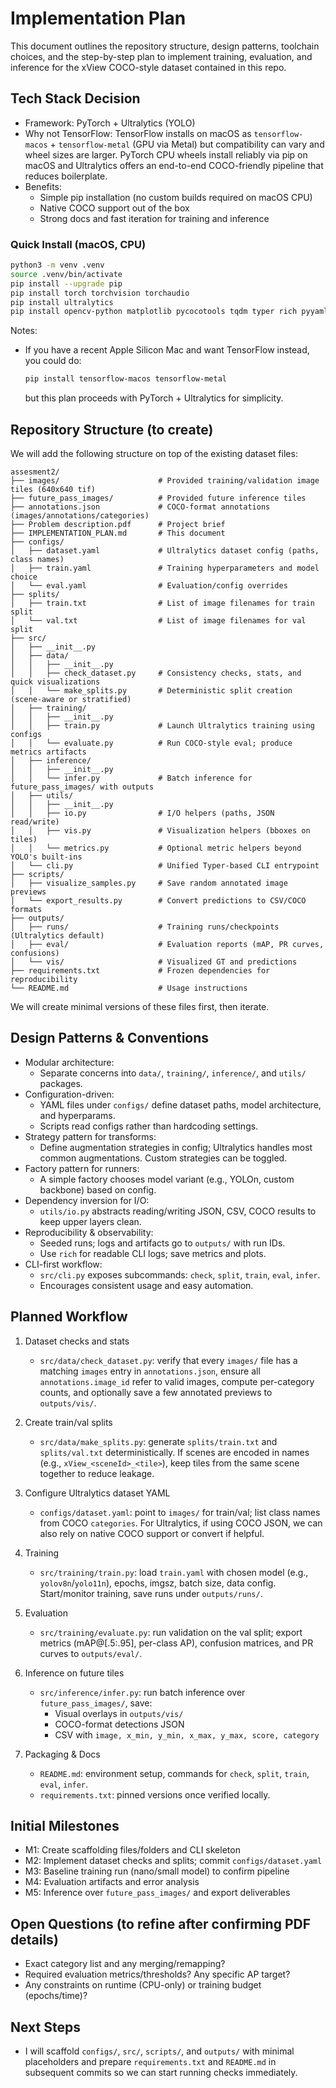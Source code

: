 # Implementation Plan

This document outlines the repository structure, design patterns, toolchain choices, and the step-by-step plan to implement training, evaluation, and inference for the xView COCO-style dataset contained in this repo.

## Tech Stack Decision

- Framework: PyTorch + Ultralytics (YOLO)
- Why not TensorFlow: TensorFlow installs on macOS as `tensorflow-macos` + `tensorflow-metal` (GPU via Metal) but compatibility can vary and wheel sizes are larger. PyTorch CPU wheels install reliably via pip on macOS and Ultralytics offers an end-to-end COCO-friendly pipeline that reduces boilerplate.
- Benefits:
  - Simple pip installation (no custom builds required on macOS CPU)
  - Native COCO support out of the box
  - Strong docs and fast iteration for training and inference

### Quick Install (macOS, CPU)

```bash
python3 -m venv .venv
source .venv/bin/activate
pip install --upgrade pip
pip install torch torchvision torchaudio
pip install ultralytics
pip install opencv-python matplotlib pycocotools tqdm typer rich pyyaml
```

Notes:
- If you have a recent Apple Silicon Mac and want TensorFlow instead, you could do:
  ```bash
  pip install tensorflow-macos tensorflow-metal
  ```
  but this plan proceeds with PyTorch + Ultralytics for simplicity.

## Repository Structure (to create)

We will add the following structure on top of the existing dataset files:

```
assesment2/
├── images/                      # Provided training/validation image tiles (640x640 tif)
├── future_pass_images/          # Provided future inference tiles
├── annotations.json             # COCO-format annotations (images/annotations/categories)
├── Problem description.pdf      # Project brief
├── IMPLEMENTATION_PLAN.md       # This document
├── configs/
│   ├── dataset.yaml             # Ultralytics dataset config (paths, class names)
│   ├── train.yaml               # Training hyperparameters and model choice
│   └── eval.yaml                # Evaluation/config overrides
├── splits/
│   ├── train.txt                # List of image filenames for train split
│   └── val.txt                  # List of image filenames for val split
├── src/
│   ├── __init__.py
│   ├── data/
│   │   ├── __init__.py
│   │   ├── check_dataset.py     # Consistency checks, stats, and quick visualizations
│   │   └── make_splits.py       # Deterministic split creation (scene-aware or stratified)
│   ├── training/
│   │   ├── __init__.py
│   │   ├── train.py             # Launch Ultralytics training using configs
│   │   └── evaluate.py          # Run COCO-style eval; produce metrics artifacts
│   ├── inference/
│   │   ├── __init__.py
│   │   └── infer.py             # Batch inference for future_pass_images/ with outputs
│   ├── utils/
│   │   ├── __init__.py
│   │   ├── io.py                # I/O helpers (paths, JSON read/write)
│   │   ├── vis.py               # Visualization helpers (bboxes on tiles)
│   │   └── metrics.py           # Optional metric helpers beyond YOLO's built-ins
│   └── cli.py                   # Unified Typer-based CLI entrypoint
├── scripts/
│   ├── visualize_samples.py     # Save random annotated image previews
│   └── export_results.py        # Convert predictions to CSV/COCO formats
├── outputs/
│   ├── runs/                    # Training runs/checkpoints (Ultralytics default)
│   ├── eval/                    # Evaluation reports (mAP, PR curves, confusions)
│   └── vis/                     # Visualized GT and predictions
├── requirements.txt             # Frozen dependencies for reproducibility
└── README.md                    # Usage instructions
```

We will create minimal versions of these files first, then iterate.

## Design Patterns & Conventions

- Modular architecture:
  - Separate concerns into `data/`, `training/`, `inference/`, and `utils/` packages.
- Configuration-driven:
  - YAML files under `configs/` define dataset paths, model architecture, and hyperparams.
  - Scripts read configs rather than hardcoding settings.
- Strategy pattern for transforms:
  - Define augmentation strategies in config; Ultralytics handles most common augmentations. Custom strategies can be toggled.
- Factory pattern for runners:
  - A simple factory chooses model variant (e.g., YOLOn, custom backbone) based on config.
- Dependency inversion for I/O:
  - `utils/io.py` abstracts reading/writing JSON, CSV, COCO results to keep upper layers clean.
- Reproducibility & observability:
  - Seeded runs; logs and artifacts go to `outputs/` with run IDs.
  - Use `rich` for readable CLI logs; save metrics and plots.
- CLI-first workflow:
  - `src/cli.py` exposes subcommands: `check`, `split`, `train`, `eval`, `infer`.
  - Encourages consistent usage and easy automation.

## Planned Workflow

1. Dataset checks and stats
   - `src/data/check_dataset.py`: verify that every `images/` file has a matching `images` entry in `annotations.json`, ensure all `annotations.image_id` refer to valid images, compute per-category counts, and optionally save a few annotated previews to `outputs/vis/`.

2. Create train/val splits
   - `src/data/make_splits.py`: generate `splits/train.txt` and `splits/val.txt` deterministically. If scenes are encoded in names (e.g., `xView_<sceneId>_<tile>`), keep tiles from the same scene together to reduce leakage.

3. Configure Ultralytics dataset YAML
   - `configs/dataset.yaml`: point to `images/` for train/val; list class names from COCO `categories`. For Ultralytics, if using COCO JSON, we can also rely on native COCO support or convert if helpful.

4. Training
   - `src/training/train.py`: load `train.yaml` with chosen model (e.g., `yolov8n`/`yolo11n`), epochs, imgsz, batch size, data config. Start/monitor training, save runs under `outputs/runs/`.

5. Evaluation
   - `src/training/evaluate.py`: run validation on the val split; export metrics (mAP@[.5:.95], per-class AP), confusion matrices, and PR curves to `outputs/eval/`.

6. Inference on future tiles
   - `src/inference/infer.py`: run batch inference over `future_pass_images/`, save:
     - Visual overlays in `outputs/vis/`
     - COCO-format detections JSON
     - CSV with `image, x_min, y_min, x_max, y_max, score, category`

7. Packaging & Docs
   - `README.md`: environment setup, commands for `check`, `split`, `train`, `eval`, `infer`.
   - `requirements.txt`: pinned versions once verified locally.

## Initial Milestones

- M1: Create scaffolding files/folders and CLI skeleton
- M2: Implement dataset checks and splits; commit `configs/dataset.yaml`
- M3: Baseline training run (nano/small model) to confirm pipeline
- M4: Evaluation artifacts and error analysis
- M5: Inference over `future_pass_images/` and export deliverables

## Open Questions (to refine after confirming PDF details)

- Exact category list and any merging/remapping?
- Required evaluation metrics/thresholds? Any specific AP target?
- Any constraints on runtime (CPU-only) or training budget (epochs/time)?

## Next Steps

- I will scaffold `configs/`, `src/`, `scripts/`, and `outputs/` with minimal placeholders and prepare `requirements.txt` and `README.md` in subsequent commits so we can start running checks immediately.
